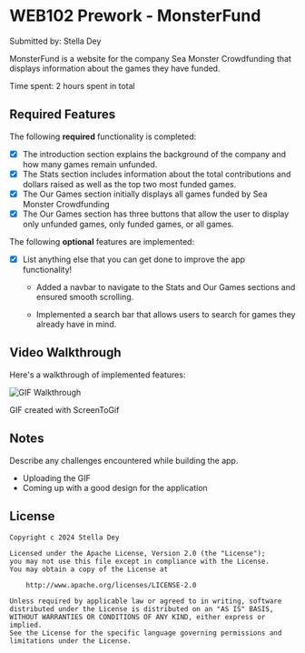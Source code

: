 # WEB102 Prework - MonsterFund

Submitted by: Stella Dey

MonsterFund is a website for the company Sea Monster Crowdfunding that displays information about the games they have funded.

Time spent: 2 hours spent in total

## Required Features

The following **required** functionality is completed:

* [x] The introduction section explains the background of the company and how many games remain unfunded.
* [x] The Stats section includes information about the total contributions and dollars raised as well as the top two most funded games.
* [x] The Our Games section initially displays all games funded by Sea Monster Crowdfunding
* [x] The Our Games section has three buttons that allow the user to display only unfunded games, only funded games, or all games.

The following **optional** features are implemented:

* [x] List anything else that you can get done to improve the app functionality!

    - Added a navbar to navigate to the Stats and Our Games sections and ensured smooth scrolling.

    - Implemented a search bar that allows users to search for games they already have in mind.

## Video Walkthrough

Here's a walkthrough of implemented features:

<img src='https://github.com/Celaena24/web102_prework/blob/main/4NRNc8N%20-%20Imgur.gif' title='GIF Walkthrough' width='' alt='GIF Walkthrough' />

<!-- Replace this with whatever GIF tool you used! -->
GIF created with ScreenToGif

## Notes

Describe any challenges encountered while building the app.
 - Uploading the GIF
 - Coming up with a good design for the application

## License

    Copyright c 2024 Stella Dey

    Licensed under the Apache License, Version 2.0 (the "License");
    you may not use this file except in compliance with the License.
    You may obtain a copy of the License at

        http://www.apache.org/licenses/LICENSE-2.0

    Unless required by applicable law or agreed to in writing, software
    distributed under the License is distributed on an "AS IS" BASIS,
    WITHOUT WARRANTIES OR CONDITIONS OF ANY KIND, either express or implied.
    See the License for the specific language governing permissions and
    limitations under the License.
